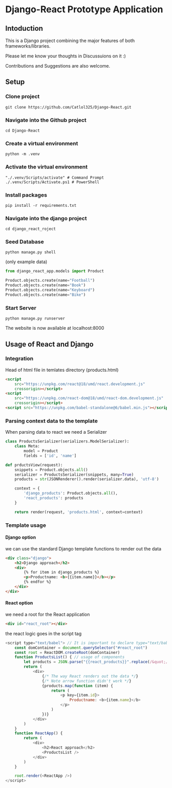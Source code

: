 # Django-React Prototype Application

## Intoduction

This is a Django project combining the major features of both frameworks/libraries.

Please let me know your thoughts in Discussuions on it :)

Contributions and Suggestions are also welcome.

## Setup

### Clone project

```
git clone https://github.com/Catlol325/Django-React.git
```

### Navigate into the Github project

```
cd Django-React
```

### Create a virtual environment

```
python -m .venv
```

### Activate the virtual environment

```
"./.venv/Scripts/activate" # Command Prompt
./.venv/Scripts/Activate.ps1 # PowerShell
```

### Install packages

```
pip install -r requirements.txt
```

### Navigate into the django project

```
cd django_react_roject
```

### Seed Database

```
python manage.py shell
```

(only example data)

```python
from django_react_app.models import Product

Product.objects.create(name="Football")
Product.objects.create(name="Book")
Product.objects.create(name="Keyboard")
Product.objects.create(name="Bike")
```

### Start Server

```
python manage.py runserver
```

The website is now available at localhost:8000

## Usage of React and Django

### Integration

Head of html file in temlates directory (products.html)

```html
<script
	src="https://unpkg.com/react@18/umd/react.development.js"
	crossorigin></script>
<script
	src="https://unpkg.com/react-dom@18/umd/react-dom.development.js"
	crossorigin></script>
<script src="https://unpkg.com/babel-standalone@6/babel.min.js"></script>
```

### Parsing context data to the template

When parsing data to react we need a Serializer

```python
class ProductsSerializer(serializers.ModelSerializer):
    class Meta:
        model = Product
        fields = ['id', 'name']
```

```python
def prductsView(request):
    snippets = Product.objects.all()
    serializer = ProductsSerializer(snippets, many=True)
    products = str(JSONRenderer().render(serializer.data), 'utf-8')

    context = {
        'django_products': Product.objects.all(),
        'react_products': products
    }

    return render(request, 'products.html', context=context)
```

### Template usage

#### Django option

we can use the standard Django template functions to render out the data

```html
<div class="django">
	<h2>Django approach</h2>
	<div>
		{% for item in django_products %}
		<p>Productname: <b>{{item.name}}</b></p>
		{% endfor %}
	</div>
</div>
```

#### React option

we need a root for the React application

```html
<div id="react_root"></div>
```

the react logic goes in the script tag

```js
<script type="text/babel"> // It is important to declare type="text/babel" to use jsx
    const domContainer = document.querySelector("#react_root")
    const root = ReactDOM.createRoot(domContainer)
    function ProductsList() { // usage of components
        let products = JSON.parse("{{react_products}}".replace(/&quot;/g, '"')) // Django parses the data in the curly braces to react. It is important take this data to the json format and replacing the quotes
        return (
            <div>
                {/* The way React renders out the data */}
                {/* Note arrow function didn't work */}
                {products.map(function (item) {
                    return (
                        <p key={item.id}>
                            Productname: <b>{item.name}</b>
                        </p>
                    )
                })}
            </div>
        )
    }
    function ReactApp() {
        return (
            <div>
                <h2>React approach</h2>
                <ProductsList />
            </div>
        )
    }

    root.render(<ReactApp />)
</script>
```
